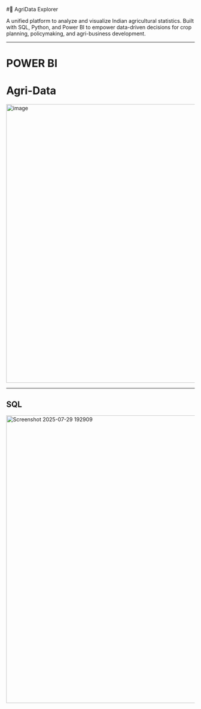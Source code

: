 #🌾 AgriData Explorer

A unified platform to analyze and visualize Indian agricultural statistics. Built with SQL, Python, and Power BI to empower data-driven decisions for crop planning, policymaking, and agri-business development.

---




#                                            POWER BI



# Agri-Data
<img width="1427" height="744" alt="image" src="https://github.com/user-attachments/assets/7f322a30-2aab-4a6a-b5b3-8153b8fcef3a" />

---

## SQL 
<img width="1446" height="768" alt="Screenshot 2025-07-29 192909" src="https://github.com/user-attachments/assets/a146b9a9-e708-450a-a0c3-c57d8ad17569" />

